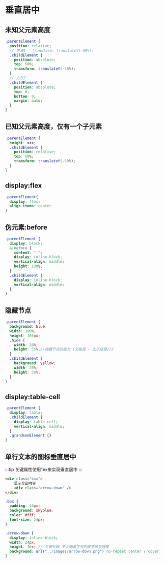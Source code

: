 # 垂直居中

## 未知父元素高度
```scss
.parentElement {
  position: relative;
  // 方法1   transform: translateY(-50%);
  .childElement {
    position: absolute;
    top: 50%;
    transform: translateY(-50%);
  }
  // 方法2
  .childElement {
    position: absolute;
    top: 0;
    bottom: 0;
    margin: auto;
  }
}

```

## 已知父元素高度，仅有一个子元素
```scss
.parentElement {
  height: xxx;
  .childElement {
    position: relative;
    top: 50%;
    transform: translateY(-50%);
  }
}
```

## display:flex
```scss
.parentElement{
  display: flex;
  align-items: center
}
```

## 伪元素:before
```scss
.parentElement {
  display: block;
  &:before {
    content: " ";
    display: inline-block;
    vertical-align: middle;
    height: 100%;
  }
  .childElement {
    display: inline-block;
    vertical-align: middle;
  }
}
```


## 隐藏节点
```scss
.parentElement {
  background: blue;
  width: 100%;
  height: 100px;
  .hide {
    width: 20%;
    height: 35%;//隐藏节点的高为 (父级高 - 去子级高)/2
  }
  .childElement {
    background: yellow;
    width: 20%;
    height: 30%;
  }
}
```


## display:table-cell

```scss
.parentElement {
  display: table;
  .childElement {
    display: table-cell;
    vertical-align: middle;
  }
  .grandsonElement {}
}
```


## 单行文本的图标垂直居中

:::tip
关键属性使用1ex来实现垂直居中
:::

<demos-ex />

```html
<div class="box">
    显示全部内容
    <div class="arrow-down" />
</div>
```

```scss
.box {
  padding: 10px;
  background: skyblue;
  color: #fff;
  font-size: 24px;
}

.arrow-down {
  display: inline-block;
  width: 24px;
  height: 1ex; // 关键代码 不会随着字号的改变改变效果
  background: url("../images/arrow-down.png") no-repeat center / cover;
}
```
